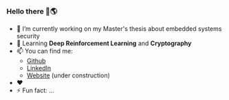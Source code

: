 ### Hello there 👋🌎

- 🔭 I’m currently working on my Master's thesis about embedded systems security
- 🌱 Learning **Deep Reinforcement Learning** and **Cryptography**
- 📫 You can find me:
  - [Github](https://www.github.com/FallenFoil/)
  - [LinkedIn](https://www.linkedin.com/in/lu%C3%ADs-macedo-29315218b/)
  - [Website](https://fallenfoil.github.io/) (under construction)
- ❤️ 
- ⚡ Fun fact: ...
